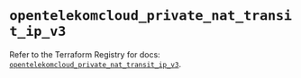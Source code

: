 # `opentelekomcloud_private_nat_transit_ip_v3`

Refer to the Terraform Registry for docs: [`opentelekomcloud_private_nat_transit_ip_v3`](https://registry.terraform.io/providers/opentelekomcloud/opentelekomcloud/1.36.48/docs/resources/private_nat_transit_ip_v3).
